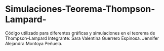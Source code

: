# Simulaciones-Teorema-Thompson-Lampard-
Código utilizado para diferentes gráficas y simulaciones en el teorema de Thompson-Lampard 
Integrante: 
Sara Valentina Guerrero Espinosa. 
Jennifer Alejandra Montoya Peñuela.
